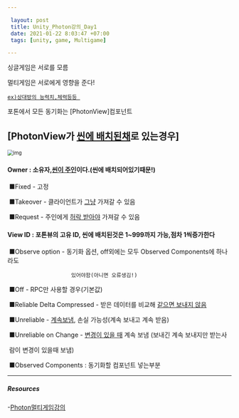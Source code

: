 ```yaml
---

 layout: post
 title: Unity_Photon강의_Day1
 date: 2021-01-22 8:03:47 +07:00
 tags: [unity, game, Multigame] 

---
```


싱글게임은 서로를 모름

멀티게임은 서로에게 영향을 준다!

<u> `ex)상대방의 능력치,체력등등 `</u>

포톤에서 모든 동기화는 [PhotonView]컴포넌트

## [PhotonView가 <u>씬에 배치된채</u>로 있는경우]

<img src="https://static.wixstatic.com/media/1c4e22_1e24d0c2c47247b295fd189a77712381~mv2.jpg/v1/fill/w_827,h_206,al_c,lg_1,q_90/1c4e22_1e24d0c2c47247b295fd189a77712381~mv2.webp" alt="img" style="zoom: 80%;" />

#### Owner : 소유자,<u>씬이 주인</u>이다.(씬에 배치되어있기때문!)

​	■Fixed - 고정

​	■Takeover - 클라이언트가 <u>그냥</u> 가져갈 수 있음

​	■Request - 주인에게 <u>허락 받아야</u> 가져갈 수 있음

#### View ID : 포톤뷰의 고유 ID, 씬에 배치된것은 1~999까지 가능,점차 1씩증가한다

​        ■Observe option - 동기화 옵션, off외에는 모두 Observed Components에 하나라도

 			            있어야함(아니면 오류생김!)

​		■Off - RPC만 사용할 경우(기본값)

​		■Reliable Delta Compressed - 받은 데이터를 비교해 <u>같으면 보내지 않음</u>

​		■Unreliable - <u>계속보냄</u>, 손실 가능성(계속 보내고 계속 받음)

​		■Unreliable  on Change - <u>변경이 있을 때</u> 계속 보냄 (보내긴 계속 보내지만 받는사

​           람이 변경이 있을때 보냄)

​		■Observed Components : 동기화할 컴포넌트 넣는부분

---

##### Resources

-[Photon멀티게임강의](https://www.youtube.com/watch?v=7tjez6oZDlA)

